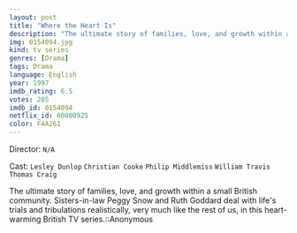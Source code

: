 ```yaml
---
layout: post
title: "Where the Heart Is"
description: "The ultimate story of families, love, and growth within a small British community. Sisters-in-law Peggy Snow and Ruth Goddard deal with life's trials and tribulations realistically, very much like the rest of us, in this heart-warming British TV series..."
img: 0154094.jpg
kind: tv series
genres: [Drama]
tags: Drama 
language: English
year: 1997
imdb_rating: 6.5
votes: 285
imdb_id: 0154094
netflix_id: 60000925
color: F4A261
---
```

Director: `N/A`  

Cast: `Lesley Dunlop` `Christian Cooke` `Philip Middlemiss` `William Travis` `Thomas Craig` 

The ultimate story of families, love, and growth within a small British community. Sisters-in-law Peggy Snow and Ruth Goddard deal with life's trials and tribulations realistically, very much like the rest of us, in this heart-warming British TV series.::Anonymous
